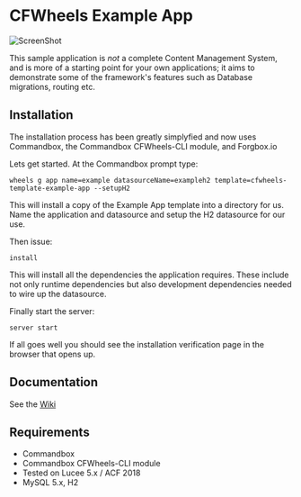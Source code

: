 # CFWheels Example App

![ScreenShot](https://camo.githubusercontent.com/d2cda997b600d25b3ac7d2bd397aa8bd8ba893be/68747470733a2f2f6366776865656c732e6f72672f626c6f672f77702d636f6e74656e742f75706c6f6164732f323031382f30362f3132372e302e302e315f36303035305f61646d696e5f75736572732d65313532383239383635383535372e706e67)

This sample application is *not* a complete Content Management System, and is more of a starting point for your own
applications; it aims to demonstrate some of the framework's features such as Database migrations, routing etc.

## Installation

The installation process has been greatly simplyfied and now uses Commandbox, the Commandbox CFWheels-CLI module, and Forgbox.io

Lets get started. At the Commandbox prompt type:
```
wheels g app name=example datasourceName=exampleh2 template=cfwheels-template-example-app --setupH2
```

This will install a copy of the Example App template into a directory for us. Name the application and datasource and setup the H2 datasource for our use.

Then issue:
```
install
```
This will install all the dependencies the application requires. These include not only runtime dependencies but also development dependencies needed to wire up the datasource.

Finally start the server:
```
server start
```

If all goes well you should see the installation verification page in the browser that opens up.

## Documentation

See the [Wiki](https://github.com/cfwheels/cfwheels-example-app/wiki/Installation)

## Requirements

 - Commandbox
 - Commandbox CFWheels-CLI module
 - Tested on Lucee 5.x / ACF 2018
 - MySQL 5.x, H2
